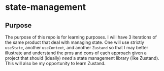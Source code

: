 # state-management

## Purpose
The purpose of this repo is for learning purposes. I will have 3 iterations of the same product that deal with managing state. One will use strictly `useState`, another `useContext`, and another `Zustand` so that I may better illustrate and understand the pros and cons of each approach given a project that should (ideally) *need* a state management library (like Zustand). This will also be my opportunity to learn Zustand.